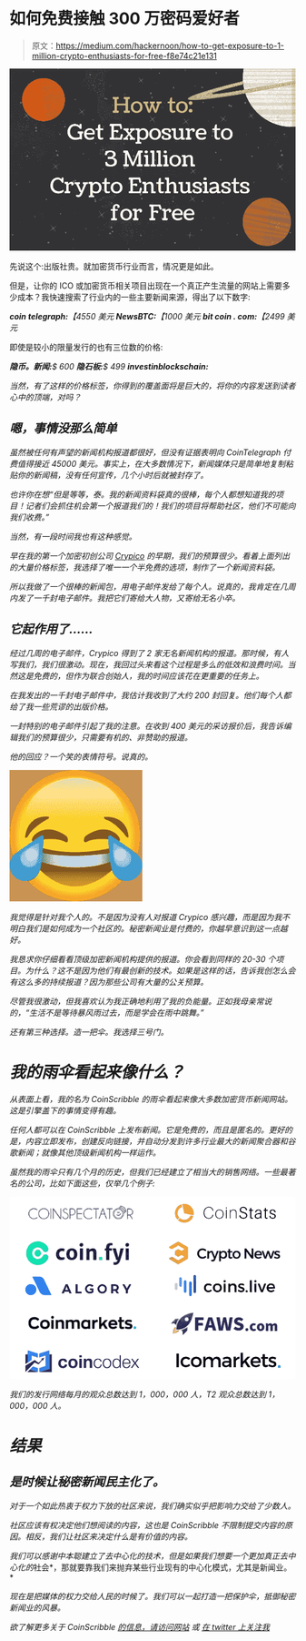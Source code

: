 # 如何免费接触 300 万密码爱好者

> 原文：<https://medium.com/hackernoon/how-to-get-exposure-to-1-million-crypto-enthusiasts-for-free-f8e74c21e131>

![](img/6439ff4b21bb4344fb4d5f8df723c7af.png)

先说这个:出版社贵。就加密货币行业而言，情况更是如此。

但是，让你的 ICO 或加密货币相关项目出现在一个真正产生流量的网站上需要多少成本？我快速搜索了行业内的一些主要新闻来源，得出了以下数字:

***coin telegraph:****【4550 美元*
***NewsBTC:****【1000 美元* ***bit coin . com:****【2499 美元*

即使是较小的限量发行的也有三位数的价格:

***隐币。新闻:****$ 600* ***隐石板:****$ 499* ***investinblockschain:***

*当然，有了这样的价格标签，你得到的覆盖面将是巨大的，将你的内容发送到读者心中的顶端，对吗？*

## *嗯，事情没那么简单*

*虽然被任何有声望的新闻机构报道都很好，但没有证据表明向 CoinTelegraph 付费值得接近 45000 美元。事实上，在大多数情况下，新闻媒体只是简单地复制粘贴你的新闻稿，没有任何宣传，几个小时后就被封存了。*

*也许你在想“但是等等，泰。我的新闻资料袋真的很棒，每个人都想知道我的项目！记者们会抓住机会第一个报道我们的！我们的项目将帮助社区，他们不可能向我们收费。”*

*当然，有一段时间我也有这种感觉。*

*早在我的第一个加密初创公司 [Crypico](https://crypico.com) 的早期，我们的预算很少。看着上面列出的大量价格标签，我选择了唯一一个半免费的选项，制作了一个新闻资料袋。*

*所以我做了一个很棒的新闻包，用电子邮件发给了每个人。说真的，我肯定在几周内发了一千封电子邮件。我把它们寄给大人物，又寄给无名小卒。*

## *它起作用了……*

*经过几周的电子邮件，Crypico 得到了 2 家无名新闻机构的报道。那时候，有人写我们，我们很激动。现在，我回过头来看这个过程是多么的低效和浪费时间。当然这是免费的，但作为联合创始人，我的时间应该花在更重要的任务上。*

*在我发出的一千封电子邮件中，我估计我收到了大约 200 封回复。他们每个人都给了我一些荒谬的出版价格。*

*一封特别的电子邮件引起了我的注意。在收到 400 美元的采访报价后，我告诉编辑我们的预算很少，只需要有机的、非赞助的报道。*

*他的回应？一个笑的表情符号。说真的。*

*![](img/9c5674815b7426787435f9199b4e6153.png)*

*我觉得是针对我个人的。不是因为没有人对报道 Crypico 感兴趣，而是因为我不明白我们是如何成为一个社区的。秘密新闻业是付费的，你越早意识到这一点越好。*

*我恳求你仔细看看顶级加密新闻机构提供的报道。你会看到同样的 20-30 个项目。为什么？这不是因为他们有最创新的技术。如果是这样的话，告诉我创怎么会有这么多的持续报道？因为那些公司有大量的公关预算。*

*尽管我很激动，但我喜欢认为我正确地利用了我的负能量。正如我母亲常说的，“生活不是等待暴风雨过去，而是学会在雨中跳舞。”*

*还有第三种选择。造一把伞。我选择三号门。*

# *我的雨伞看起来像什么？*

*从表面上看，我的名为 CoinScribble 的雨伞看起来像大多数加密货币新闻网站。这是引擎盖下的事情变得有趣。*

*任何人都可以在 CoinScribble 上发布新闻。它是免费的，而且是匿名的。更好的是，内容立即发布，创建反向链接，并自动分发到许多行业最大的新闻聚合器和谷歌新闻；就像其他顶级新闻机构一样运作。*

*虽然我的雨伞只有几个月的历史，但我们已经建立了相当大的销售网络。一些最著名的公司，比如下面这些，仅举几个例子:*

*![](img/56e802f35421d04917c138067fe1fbee.png)*

*我们的发行网络每月的观众总数达到 1，000，000 人，T2 观众总数达到 1，000，000 人。*

# *结果*

## *是时候让秘密新闻民主化了。*

*对于一个如此热衷于权力下放的社区来说，我们确实似乎把影响力交给了少数人。*

*社区应该有权决定他们想阅读的内容，这也是 CoinScribble 不限制提交内容的原因。相反，我们让社区来决定什么是有价值的内容。*

*我们可以感谢中本聪建立了去中心化的技术，但是如果我们想要一个更加真正去中心化的*社会*，那就要靠我们来抛弃某些行业现有的中心化模式，尤其是新闻业。*

*现在是把媒体的权力交给人民的时候了。我们可以一起打造一把保护伞，抵御秘密新闻业的风暴。*

**欲了解更多关于 CoinScribble* [*的信息，请访问网站*](https://coinscribble.com) *或* [*在 twitter 上关注我*](https://twitter.com/tydanielsmith)*
